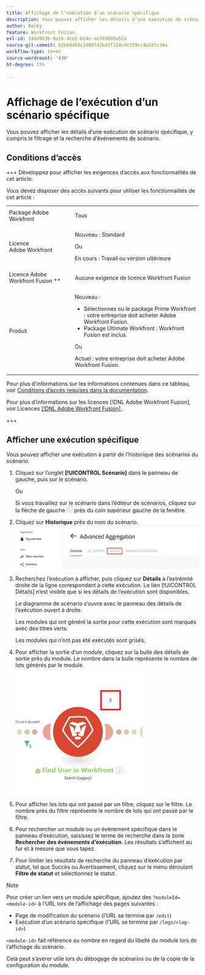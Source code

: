 ```yaml
---
title: Affichage de l’exécution d’un scénario spécifique
description: Vous pouvez afficher les détails d’une exécution de scénario spécifique, y compris le filtrage et la recherche d’événements de scénario.
author: Becky
feature: Workfront Fusion
exl-id: 34dd9836-9a1b-4ce2-b24e-ae769888a52a
source-git-commit: 62b09469c1d85fd2bd1f154cde339cc4a10fc34a
workflow-type: tm+mt
source-wordcount: '430'
ht-degree: 15%

---
```


# Affichage de l’exécution d’un scénario spécifique

Vous pouvez afficher les détails d’une exécution de scénario spécifique, y compris le filtrage et la recherche d’événements de scénario.

## Conditions d’accès

+++ Développez pour afficher les exigences d’accès aux fonctionnalités de cet article.

Vous devez disposer des accès suivants pour utiliser les fonctionnalités de cet article :

<table style="table-layout:auto">
 <col> 
 <col> 
 <tbody> 
  <tr> 
   <td role="rowheader">Package Adobe Workfront</td> 
   <td> <p>Tous</p> </td> 
  </tr> 
  <tr data-mc-conditions=""> 
   <td role="rowheader">Licence Adobe Workfront</td> 
   <td> <p>Nouveau : Standard</p><p>Ou</p><p>En cours : Travail ou version ultérieure</p> </td> 
  </tr> 
  <tr> 
   <td role="rowheader">Licence Adobe Workfront Fusion **</td> 
   <td>
   <p>Aucune exigence de licence Workfront Fusion</p>
   </td> 
  </tr> 
  <tr> 
   <td role="rowheader">Produit</td> 
   <td>
   <p>Nouveau :</p> <ul><li>Sélectionnez ou le package Prime Workfront : votre entreprise doit acheter Adobe Workfront Fusion.</li><li>Package Ultimate Workfront : Workfront Fusion est inclus.</li></ul>
   <p>Ou</p>
   <p>Actuel : votre entreprise doit acheter Adobe Workfront Fusion.</p>
   </td> 
  </tr>
 </tbody> 
</table>

Pour plus d’informations sur les informations contenues dans ce tableau, voir [Conditions d’accès requises dans la documentation](/help/workfront-fusion/references/licenses-and-roles/access-level-requirements-in-documentation.md).

Pour plus d’informations sur les licences [!DNL Adobe Workfront Fusion], voir Licences [[!DNL Adobe Workfront Fusion] ](/help/workfront-fusion/set-up-and-manage-workfront-fusion/licensing-operations-overview/license-automation-vs-integration.md).

+++

## Afficher une exécution spécifique

Vous pouvez afficher une exécution à partir de l’historique des scénarios du scénario.


1. Cliquez sur l’onglet **[!UICONTROL Scénario]** dans le panneau de gauche, puis sur le scénario.

   Ou

   Si vous travaillez sur le scénario dans l’éditeur de scénarios, cliquez sur la flèche de gauche ![flèche de modification de sortie](assets/exit-editing-arrow.png) près du coin supérieur gauche de la fenêtre.

1. Cliquez sur **Historique** près du nom du scénario.
   ![onglet historique](assets/history-tab.png)


1. Recherchez l’exécution à afficher, puis cliquez sur **Détails** à l’extrémité droite de la ligne correspondant à cette exécution. Le lien [!UICONTROL Détails] n’est visible que si les détails de l’exécution sont disponibles.

   Le diagramme de scénario s’ouvre avec le panneau des détails de l’exécution ouvert à droite.

   Les modules qui ont généré la sortie pour cette exécution sont marqués avec des titres verts.

   Les modules qui n’ont pas été exécutés sont grisés.

1. Pour afficher la sortie d’un module, cliquez sur la bulle des détails de sortie près du module. Le nombre dans la bulle représente le nombre de lots générés par le module.

   ![Bulle de sortie près d&#39;un module](assets/output-bubble.png)

1. Pour afficher les lots qui ont passé par un filtre, cliquez sur le filtre. Le nombre près du filtre représente le nombre de lots qui ont passé par le filtre.
1. Pour rechercher un module ou un événement spécifique dans le panneau d’exécution, saisissez le terme de recherche dans la zone **Rechercher des événements d’exécution**. Les résultats s’affichent au fur et à mesure que vous tapez.
1. Pour limiter les résultats de recherche du panneau d’exécution par statut, tel que Succès ou Avertissement, cliquez sur le menu déroulant **Filtre de statut** et sélectionnez le statut.




>[!NOTE]
>
>Pour créer un lien vers un module spécifique, ajoutez des `?moduleId=<module-id>` à l’URL lors de l’affichage des pages suivantes :
>
>* Page de modification du scénario (l’URL se termine par `/edit`)
>* Exécution d’un scénario spécifique (l’URL se termine par `/logs/<log-id>`)
>
>`<module-id>` fait référence au nombre en regard du libellé du module lors de l’affichage du scénario.
>
>Cela peut s’avérer utile lors du débogage de scénarios ou de la copie de la configuration du module.
